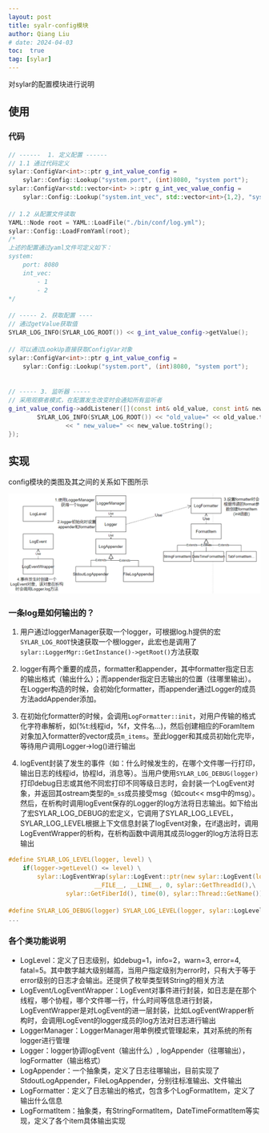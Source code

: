 ```yaml
---
layout: post
title: syalr-config模块
author: Qiang Liu
# date: 2024-04-03
toc:  true
tag: [sylar]
---
```

对sylar的配置模块进行说明



## 使用

### 代码

```c++
// ------  1. 定义配置 ------
// 1.1 通过代码定义
sylar::ConfigVar<int>::ptr g_int_value_config =
    sylar::Config::Lookup("system.port", (int)8080, "system port");
sylar::ConfigVar<std::vector<int> >::ptr g_int_vec_value_config =
    sylar::Config::Lookup("system.int_vec", std::vector<int>{1,2}, "system int vec");

// 1.2 从配置文件读取
YAML::Node root = YAML::LoadFile("./bin/conf/log.yml");
sylar::Config::LoadFromYaml(root);
/*
上述的配置通过yaml文件可定义如下：
system:
	port: 8080
	int_vec:
		- 1
		- 2
*/

// ----- 2. 获取配置 ----
// 通过getValue获取值
SYLAR_LOG_INFO(SYLAR_LOG_ROOT()) << g_int_value_config->getValue();

// 可以通过LookUp直接获取ConfigVar对象
sylar::ConfigVar<int>::ptr g_int_value_config =
    sylar::Config::Lookup("system.port", (int)8080, "system port");


// ----- 3. 监听器 -----
// 采用观察者模式，在配置发生改变时会通知所有监听者
g_int_value_config->addListener([](const int& old_value, const int& new_value){
        SYLAR_LOG_INFO(SYLAR_LOG_ROOT()) << "old_value=" << old_value.toString()
                << " new_value=" << new_value.toString();
});


```





## 实现

config模块的类图及其之间的关系如下图所示

![image-20240403152744507](/assets/image-20240403152744507.png)

### 一条log是如何输出的？

1. 用户通过loggerManager获取一个logger，可根据log.h提供的宏`SYLAR_LOG_ROOT`快速获取一个根logger，此宏也是调用了`sylar::LoggerMgr::GetInstance()->getRoot()`方法获取

2.  logger有两个重要的成员，formatter和appender，其中formatter指定日志的输出格式（输出什么）；而appender指定日志输出的位置（往哪里输出）。在Logger构造的时候，会初始化formatter，而appender通过Logger的成员方法addAppender添加。

3. 在初始化formatter的时候，会调用`LogFormatter::init`，对用户传输的格式化字符串解析，如(%t:线程id，%f，文件名...)，然后创建相应的ForamItem对象加入formatter的vector成员`m_items`。至此logger和其成员初始化完毕，等待用户调用Logger->log()进行输出

4. logEvent封装了发生的事件（如：什么时候发生的，在哪个文件哪一行打印，输出日志的线程id，协程Id，消息等）。当用户使用`SYLAR_LOG_DEBUG(logger)`打印debug日志或其他不同宏打印不同等级日志时，会封装一个LogEvent对象，并返回其ostream类型的`m_ss`成员接受msg（如cout<< msg中的msg）。然后，在析构时调用logEvent保存的Logger的log方法将日志输出。如下给出了宏SYLAR_LOG_DEBUG的宏定义，它调用了SYLAR_LOG_LEVEL，SYLAR_LOG_LEVEL根据上下文信息封装了logEvent对象，在if退出时，调用LogEventWrapper的析构，在析构函数中调用其成员logger的log方法将日志输出

   

```c
#define SYLAR_LOG_LEVEL(logger, level) \
    if(logger->getLevel() <= level) \
        sylar::LogEventWrap(sylar::LogEvent::ptr(new sylar::LogEvent(logger, level, \
                        __FILE__, __LINE__, 0, sylar::GetThreadId(),\
                sylar::GetFiberId(), time(0), sylar::Thread::GetName()))).getSS()

#define SYLAR_LOG_DEBUG(logger) SYLAR_LOG_LEVEL(logger, sylar::LogLevel::DEBUG)
...
```



### 各个类功能说明

- LogLevel：定义了日志级别，如debug=1，info=2，warn=3, error=4, fatal=5。其中数字越大级别越高，当用户指定级别为error时，只有大于等于error级别的日志才会输出。还提供了枚举类型转String的相关方法
- LogEvent/LogEventWrapper：LogEvent对事件进行封装，如日志是在那个线程，哪个协程，哪个文件哪一行，什么时间等信息进行封装，LogEventWrapper是对LogEvent的进一层封装，比如LogEventWrapper析构时，会调用LogEvent的logger成员的log方法对日志进行输出
- LoggerManager：LoggerManager用单例模式管理起来，其对系统的所有logger进行管理
- Logger：logger协调logEvent（输出什么）, logAppender（往哪输出），logFormatter（输出格式）
- LogAppender：一个抽象类，定义了日志往哪输出，目前实现了StdoutLogAppender，FileLogAppender，分别往标准输出、文件输出
- LogFormatter：定义了日志输出的格式，包含多个LogFormatItem，定义了输出什么信息
- LogFormatItem：抽象类，有StringFormatItem，DateTimeFormatItem等实现，定义了各个item具体输出实现

